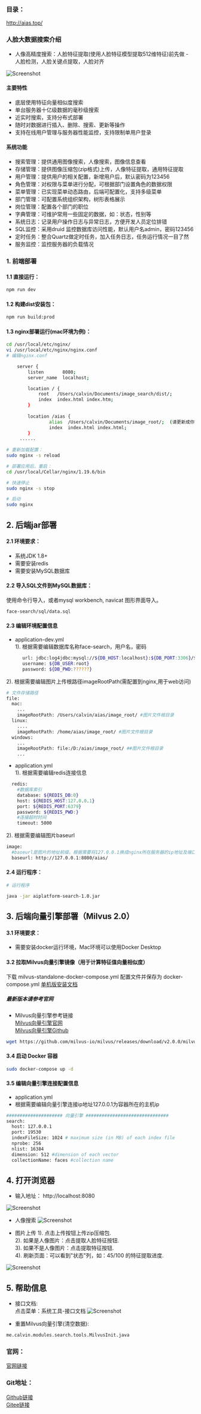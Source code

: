 ### 目录：
http://aias.top/


### 人脸大数据搜索介绍
- 人像高精度搜索：人脸特征提取(使用人脸特征模型提取512维特征)前先做 - 人脸检测，人脸关键点提取，人脸对齐

![Screenshot](https://aias-home.oss-cn-beijing.aliyuncs.com/AIAS/image_search/images/search_engine.png)


#### 主要特性
- 底层使用特征向量相似度搜索
- 单台服务器十亿级数据的毫秒级搜索
- 近实时搜索，支持分布式部署
- 随时对数据进行插入、删除、搜索、更新等操作
- 支持在线用户管理与服务器性能监控，支持限制单用户登录

####  系统功能
- 搜索管理：提供通用图像搜索，人像搜索，图像信息查看
- 存储管理：提供图像压缩包(zip格式)上传，人像特征提取，通用特征提取
- 用户管理：提供用户的相关配置，新增用户后，默认密码为123456
- 角色管理：对权限与菜单进行分配，可根据部门设置角色的数据权限
- 菜单管理：已实现菜单动态路由，后端可配置化，支持多级菜单
- 部门管理：可配置系统组织架构，树形表格展示
- 岗位管理：配置各个部门的职位
- 字典管理：可维护常用一些固定的数据，如：状态，性别等
- 系统日志：记录用户操作日志与异常日志，方便开发人员定位排错
- SQL监控：采用druid 监控数据库访问性能，默认用户名admin，密码123456
- 定时任务：整合Quartz做定时任务，加入任务日志，任务运行情况一目了然
- 服务监控：监控服务器的负载情况


### 1. 前端部署

#### 1.1 直接运行：
```bash
npm run dev
```

#### 1.2 构建dist安装包：
```bash
npm run build:prod
```

#### 1.3 nginx部署运行(mac环境为例)：
```bash
cd /usr/local/etc/nginx/
vi /usr/local/etc/nginx/nginx.conf
# 编辑nginx.conf

    server {
        listen       8080;
        server_name  localhost;

        location / {
            root   /Users/calvin/Documents/image_search/dist/;
            index  index.html index.htm;
        }
        
        location /aias {
                alias  /Users/calvin/Documents/image_root/;  (请更新成你的文件路径，用于存放上传的图片及显示使用)
                index  index.html index.html;
        }
     ......
     
# 重新加载配置：
sudo nginx -s reload 

# 部署应用后，重启：
cd /usr/local/Cellar/nginx/1.19.6/bin

# 快速停止
sudo nginx -s stop

# 启动
sudo nginx     
```

## 2. 后端jar部署
#### 2.1 环境要求：
- 系统JDK 1.8+
- 需要安装redis
- 需要安装MySQL数据库

#### 2.2 导入SQL文件到MySQL数据库：
使用命令行导入，或者mysql workbench, navicat 图形界面导入。     
```bash
face-search/sql/data.sql
```

#### 2.3 编辑环境配置信息
- application-dev.yml    
1). 根据需要编辑数据库名称face-search，用户名，密码 
```bash
      url: jdbc:log4jdbc:mysql://${DB_HOST:localhost}:${DB_PORT:3306}/${DB_NAME:face-search}?serverTimezone=Asia/Shanghai&characterEncoding=utf8&useSSL=false&allowPublicKeyRetrieval=true
      username: ${DB_USER:root}
      password: ${DB_PWD:??????}

```
2). 根据需要编辑图片上传根路径imageRootPath(需配置到nginx,用于web访问)     
```bash
# 文件存储路径
file:
  mac:
    ...
    imageRootPath: /Users/calvin/aias/image_root/ #图片文件根目录
  linux:
    ....
    imageRootPath: /home/aias/image_root/ #图片文件根目录
  windows:
    ...
    imageRootPath: file:/D:/aias/image_root/ ##图片文件根目录
    ...
```


- application.yml     
1). 根据需要编辑redis连接信息
```bash
  redis:
    #数据库索引
    database: ${REDIS_DB:0}
    host: ${REDIS_HOST:127.0.0.1}
    port: ${REDIS_PORT:6379}
    password: ${REDIS_PWD:}
    #连接超时时间
    timeout: 5000

```
2). 根据需要编辑图片baseurl 
```bash
image:
  #baseurl是图片的地址前缀，根据需要将127.0.0.1换成nginx所在服务器的ip地址及端口
  baseurl: http://127.0.0.1:8080/aias/
```

#### 2.4 运行程序：
```bash
# 运行程序

java -jar aiplatform-search-1.0.jar

```

## 3. 后端向量引擎部署（Milvus 2.0）
#### 3.1 环境要求：
- 需要安装docker运行环境，Mac环境可以使用Docker Desktop

#### 3.2 拉取Milvus向量引擎镜像（用于计算特征值向量相似度）
下载 milvus-standalone-docker-compose.yml 配置文件并保存为 docker-compose.yml
[单机版安装文档](https://milvus.io/docs/v2.0.0/install_standalone-docker.md)
##### 最新版本请参考官网
- Milvus向量引擎参考链接     
[Milvus向量引擎官网](https://milvus.io/cn/docs/overview.md)      
[Milvus向量引擎Github](https://github.com/milvus-io)

```bash
wget https://github.com/milvus-io/milvus/releases/download/v2.0.0/milvus-standalone-docker-compose.yml -O docker-compose.yml
```

#### 3.4 启动 Docker 容器
```bash
sudo docker-compose up -d
```

#### 3.5 编辑向量引擎连接配置信息
- application.yml
- 根据需要编辑向量引擎连接ip地址127.0.0.1为容器所在的主机ip
```bash
##################### 向量引擎 ###############################
search:
  host: 127.0.0.1
  port: 19530
  indexFileSize: 1024 # maximum size (in MB) of each index file
  nprobe: 256
  nlist: 16384
  dimension: 512 #dimension of each vector
  collectionName: faces #collection name

```

## 4. 打开浏览器
- 输入地址： http://localhost:8080

![Screenshot](https://aias-home.oss-cn-beijing.aliyuncs.com/AIAS/image_search/images/login.png)

- 人像搜索
![Screenshot](https://aias-home.oss-cn-beijing.aliyuncs.com/AIAS/image_search/images/face_search.png)

- 图片上传
1). 点击上传按钮上传zip压缩包.  
2). 如果是人像图片：点击提取人脸特征按钮.  
3). 如果不是人像图片：点击提取特征按钮.  
4). 刷新页面：可以看到"状态"列，如：45/100 的特征提取进度.  

![Screenshot](https://aias-home.oss-cn-beijing.aliyuncs.com/AIAS/image_search/images/storage.png)


## 5. 帮助信息
- 接口文档:  
点击菜单：系统工具-接口文档
![Screenshot](https://aias-home.oss-cn-beijing.aliyuncs.com/AIAS/image_search/images/swagger.png)

- 重置Milvus向量引擎(清空数据):  
```bash
me.calvin.modules.search.tools.MilvusInit.java
```

### 官网：
[官网链接](http://www.aias.top/)

### Git地址：   
[Github链接](https://github.com/mymagicpower/AIAS)    
[Gitee链接](https://gitee.com/mymagicpower/AIAS)   